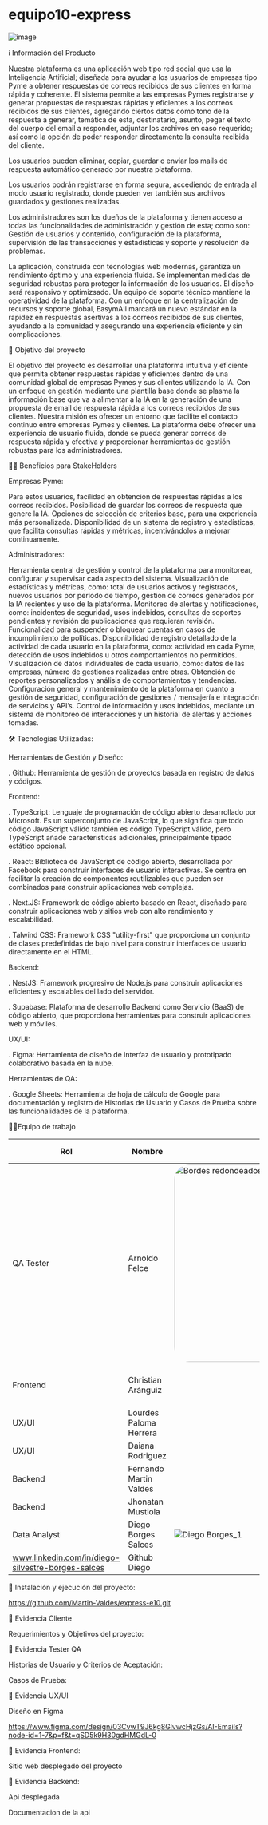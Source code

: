 # equipo10-express

![image](https://github.com/user-attachments/assets/8e17c644-bf5b-43ae-9e0b-fdc5778e9451)




ℹ️ Información del Producto

Nuestra plataforma es una aplicación web tipo red social que usa la Inteligencia Artificial; diseñada para ayudar a los usuarios de empresas tipo Pyme a obtener respuestas de correos recibidos de sus clientes en forma rápida y coherente. El sistema permite a las empresas Pymes registrarse y generar propuestas de respuestas rápidas y eficientes a los correos recibidos de sus clientes, agregando ciertos datos como tono de la respuesta a generar, temática de esta, destinatario, asunto, pegar el texto del cuerpo del email a responder, adjuntar los archivos en caso requerido; así como la opción de poder responder directamente la consulta recibida del cliente.

Los usuarios pueden eliminar, copiar, guardar o enviar los mails de respuesta automático generado por nuestra plataforma.

Los usuarios podrán registrarse en forma segura, accediendo de entrada al modo usuario registrado, donde pueden ver también sus archivos guardados y gestiones realizadas.

Los administradores son los dueños de la plataforma y tienen acceso a todas las funcionalidades de administración y gestión de esta; como son: Gestión de usuarios y contenido, configuración de la plataforma, supervisión de las transacciones y estadísticas y soporte y resolución de problemas.

La aplicación, construida con tecnologías web modernas, garantiza un rendimiento óptimo y una experiencia fluida. Se implementan medidas de seguridad robustas para proteger la información de los usuarios. El diseño será responsivo y optimizsado. Un equipo de soporte técnico mantiene la operatividad de la plataforma. Con un enfoque en la centralización de recursos y soporte global, EasymAIl marcará un nuevo estándar en la rapidez en respuestas asertivas a los correos recibidos de sus clientes, ayudando a la comunidad y asegurando una experiencia eficiente y sin complicaciones.

🎯 Objetivo del proyecto

El objetivo del proyecto es desarrollar una plataforma intuitiva y eficiente que permita obtener respuestas rápidas y eficientes dentro de una comunidad global de empresas Pymes y sus clientes utilizando la IA. Con un enfoque en gestión mediante una plantilla base donde se plasma la información base que va a alimentar a la IA en la generación de una propuesta de email de respuesta rápida a los correos recibidos de sus clientes. Nuestra misión es ofrecer un entorno que facilite el contacto continuo entre empresas Pymes y clientes. La plataforma debe ofrecer una experiencia de usuario fluida, donde se pueda generar correos de respuesta rápida y efectiva y proporcionar herramientas de gestión robustas para los administradores.

🤝🏻 Beneficios para StakeHolders

Empresas Pyme:

Para estos usuarios, facilidad en obtención de respuestas rápidas a los correos recibidos.
Posibilidad de guardar los correos de respuesta que genere la IA.
Opciones de selección de criterios base, para una experiencia más personalizada.
Disponibilidad de un sistema de registro y estadísticas, que facilita consultas rápidas y métricas, incentivándolos a mejorar continuamente.

Administradores:

Herramienta central de gestión y control de la plataforma para monitorear, configurar y supervisar cada aspecto del sistema.
Visualización de estadísticas y métricas, como: total de usuarios activos y registrados, nuevos usuarios por período de tiempo, gestión de correos generados por la IA recientes y uso de la plataforma.
Monitoreo de alertas y notificaciones, como: incidentes de seguridad, usos indebidos, consultas de soportes pendientes y revisión de publicaciones que requieran revisión.
Funcionalidad para suspender o bloquear cuentas en casos de incumplimiento de políticas.
Disponibilidad de registro detallado de la actividad de cada usuario en la plataforma, como: actividad en cada Pyme, detección de usos indebidos u otros comportamientos no permitidos.
Visualización de datos individuales de cada usuario, como: datos de las empresas, número de gestiones realizadas entre otras.
Obtención de reportes personalizados y análisis de comportamientos y tendencias.
Configuración general y mantenimiento de la plataforma en cuanto a gestión de seguridad, configuración de gestiones / mensajería e integración de servicios y API’s.
Control de información y usos indebidos, mediante un sistema de monitoreo de interacciones y un historial de alertas y acciones tomadas.

🛠️ Tecnologías Utilizadas:

Herramientas de Gestión y Diseño:

. Github: Herramienta de gestión de proyectos basada en registro de datos y códigos.

Frontend:

. TypeScript: Lenguaje de programación de código abierto desarrollado por Microsoft. Es un superconjunto de JavaScript, lo que significa que todo código JavaScript válido también es código TypeScript válido, pero TypeScript añade características adicionales, principalmente tipado estático opcional.

. React: Biblioteca de JavaScript de código abierto, desarrollada por Facebook para construir interfaces de usuario interactivas. Se centra en facilitar la creación de componentes reutilizables que pueden ser combinados para construir aplicaciones web complejas. 

. Next.JS: Framework de código abierto basado en React, diseñado para construir aplicaciones web y sitios web con alto rendimiento y escalabilidad.

. Talwind CSS: Framework CSS "utility-first" que proporciona un conjunto de clases predefinidas de bajo nivel para construir interfaces de usuario directamente en el HTML.

Backend:

. NestJS: Framework progresivo de Node.js para construir aplicaciones eficientes y escalables del lado del servidor.

. Supabase: Plataforma de desarrollo Backend como Servicio (BaaS) de código abierto, que proporciona herramientas para construir aplicaciones web y móviles.

UX/UI:

. Figma: Herramienta de diseño de interfaz de usuario y prototipado colaborativo basada en la nube.

Herramientas de QA:

. Google Sheets: Herramienta de hoja de cálculo de Google para documentación y registro de Historias de Usuario y Casos de Prueba sobre las funcionalidades de la plataforma.

💪🏻Equipo de trabajo

| Rol       | Nombre        | Foto                                                                                                                                                                           | Perfil de LinkedIn                                                                       | Perfil de GitHub                                 |
| --------- | ------------- | ------------------------------------------------------------------------------------------------------------------------------------------------------------------------------ | ---------------------------------------------------------------------------------------- | ------------------------------------------------ |
| QA Tester | Arnoldo Felce | <img src="https://github.com/user-attachments/assets/189f0c8b-86d6-4664-954d-3d208fd556fe" alt="Bordes redondeados de la imagen"  style="border-radius: 30px; width: 395px ;"> |
| Frontend | Christian Aránguiz |  | 	LinkedIn Christian	GitHub Christian
| UX/UI | Lourdes Paloma Herrera | | LinkedIn Lourdes	| GitHub Lourdes
| UX/UI | Daiana Rodriguez | | LinkedIn Daiana	| GitHub Daiana
| Backend	| Fernando Martin Valdes	| | LinkedIn Jeremías	| GitHub Jeremías
| Backend	| Jhonatan Mustiola	| | LinkedIn Jonathan	| GitHub Jonathan
| Data Analyst | Diego Borges Salces | ![Diego Borges_1](https://github.com/user-attachments/assets/56b008ee-aa16-406d-b8a8-56e25311f0d7)
 | www.linkedin.com/in/diego-silvestre-borges-salces | Github Diego

🐞 Instalación y ejecución del proyecto:


https://github.com/Martin-Valdes/express-e10.git

🐞 Evidencia Cliente


Requerimientos y Objetivos del proyecto:



🐞 Evidencia Tester QA


Historias de Usuario y Criterios de Aceptación:


Casos de Prueba:


🎨 Evidencia UX/UI

Diseño en Figma

https://www.figma.com/design/03CvwT9J6kg8GlvwcHjzGs/AI-Emails?node-id=1-7&p=f&t=qSD5k9H30gdHMGdL-0

🐞 Evidencia Frontend:


Sitio web desplegado del proyecto


🐞 Evidencia Backend:

Api desplegada


Documentacion de la api
